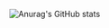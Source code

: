 ![Anurag's GitHub stats](https://github-readme-stats.vercel.app/api?username=bsltan&theme=dark&show_icons=true)
<!---
bsltan/bsltan is a ✨ special ✨ repository because its `README.md` (this file) appears on your GitHub profile.
You can click the Preview link to take a look at your changes.
--->
